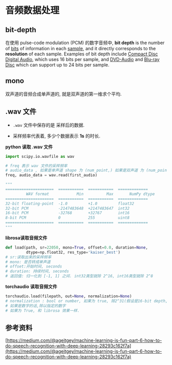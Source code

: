 # 音频数据处理



## bit-depth

在使用 pulse-code modulation (PCM) 的数字音频中, **bit depth** is the number of [bits](https://en.wikipedia.org/wiki/Bit) of information in each [sample](https://en.wikipedia.org/wiki/Sampling_(signal_processing)), and it directly corresponds to the **resolution** of each sample. Examples of bit depth include [Compact Disc Digital Audio](https://en.wikipedia.org/wiki/Compact_Disc_Digital_Audio), which uses 16 bits per sample, and [DVD-Audio](https://en.wikipedia.org/wiki/DVD-Audio) and [Blu-ray Disc](https://en.wikipedia.org/wiki/Blu-ray_Disc) which can support up to 24 bits per sample.



## mono

双声道的音频合成单声道的, 就是双声道的第一维求个平均.



## .wav 文件

* `.wav` 文件中保存的是 采样后的数据. 


* 采样频率代表着, 多少个数据表示 **1s** 的时长.



**python 读取 .wav 文件**

```python
import scipy.io.wavfile as wav

# freq 表示 wav 文件的采样频率
# audio_data , 如果是单声道 shape 为 (num_point,) 如果是双声道 为 (num_point, 2)
freq, audio_data = wav.read(first_audio)

"""
=====================  ===========  ===========  =============
         WAV format            Min          Max       NumPy dtype
=====================  ===========  ===========  =============
32-bit floating-point  -1.0         +1.0         float32
32-bit PCM             -2147483648  +2147483647  int32
16-bit PCM             -32768       +32767       int16
8-bit PCM              0            255          uint8
=====================  ===========  ===========  =============
"""
```



**librosa读取音频文件**

```python
def load(path, sr=22050, mono=True, offset=0.0, duration=None,
         dtype=np.float32, res_type='kaiser_best')
# sr:读取出来的采样频率
# mono: 是否转成单声道
# offset:开始时间, seconds
# duration: 持续时间, seconds
# 返回值: 归一化到 [-1, 1] 之间. int32类型就除 2^16, int16类型就除 2^8
```





**torchaudio 读取音频文件**

```python
torchaudio.load(filepath, out=None, normalization=None)
# normalization : bool or number, 如果为 true, 除2^31(假设是16-bit depth, int32类型), 
# 如果是数字的话,除以指定的数字
# 如果为 True, 和 librosa 效果一样.
```







## 参考资料

[https://medium.com/@ageitgey/machine-learning-is-fun-part-6-how-to-do-speech-recognition-with-deep-learning-28293c162f7a](https://medium.com/@ageitgey/machine-learning-is-fun-part-6-how-to-do-speech-recognition-with-deep-learning-28293c162f7a)

